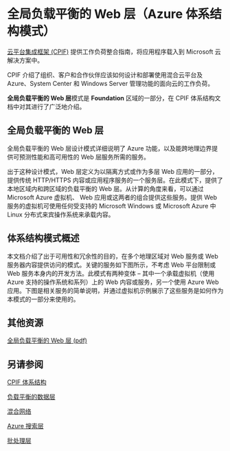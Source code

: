 <properties 
   pageTitle="全局负载平衡的 Web 层（Azure 体系结构模式）" 
   description="全局负载平衡的 Web 层模式是 Foundation 区域的一部分，在 CPIF 体系结构文档中对其进行了广泛的介绍。" 
   services="" 
   documentationCenter="" 
   authors="arynes" 
   manager="fredhar" 
   editor=""/>

<tags
   ms.service="cloud-services"
   ms.date="03/25/2015"
   wacn.date="01/21/2016"/>

# 全局负载平衡的 Web 层（Azure 体系结构模式）

[云平台集成框架 (CPIF)](/documentation/articles/azure-architectures-cpif-overview) 提供工作负荷整合指南，将应用程序载入到 Microsoft 云解决方案中。

CPIF 介绍了组织、客户和合作伙伴应该如何设计和部署使用混合云平台及 Azure、System Center 和 Windows Server 管理功能的面向云的工作负荷。

**全局负载平衡的 Web 层**模式是 **Foundation** 区域的一部分，在 CPIF 体系结构文档中对其进行了广泛地介绍。

##  全局负载平衡的 Web 层

全局负载平衡的 Web 层设计模式详细说明了 Azure 功能，以及能跨地理边界提供可预测性能和高可用性的 Web 层服务所需的服务。

出于这种设计模式，Web 层定义为以隔离方式或作为多层 Web 应用的一部分，提供传统 HTTP/HTTPS 内容或应用程序服务的一个服务层。在此模式下，提供了本地区域内和跨区域的负载平衡的 Web 层。从计算的角度来看，可以通过 Microsoft Azure 虚拟机、 Web 应用或这两者的组合提供这些服务。提供 Web 服务的虚拟机可使用任何受支持的 Microsoft Windows 或 Microsoft Azure 中 Linux 分布式来宾操作系统来承载内容。


## 体系结构模式概述 

本文档介绍了出于可用性和冗余性的目的，在多个地理区域对 Web 服务或 Web 服务器内容提供访问的模式。关键的服务如下图所示，不考虑 Web 平台限制或 Web 服务本身内的开发方法。此模式有两种变体 – 其中一个承载虚拟机（使用 Azure 支持的操作系统和系列）上的 Web 内容或服务，另一个使用 Azure Web 应用。下图是相关服务的简单说明，并通过虚拟机示例展示了这些服务是如何作为本模式的一部分来使用的。

##  其他资源
[全局负载平衡的 Web 层 (pdf)](https://gallery.technet.microsoft.com/Cloud-Platform-Integration-2c3c663a)

## 另请参阅
[CPIF 体系结构](https://gallery.technet.microsoft.com/Cloud-Platform-Integration-bd1e434a)

[负载平衡的数据层](https://gallery.technet.microsoft.com/Cloud-Platform-Integration-dfb09e41)

[混合网络](https://gallery.technet.microsoft.com/Cloud-Platform-Integration-5e401f38)

[Azure 搜索层](https://gallery.technet.microsoft.com/Cloud-Platform-Integration-e581d65d)

[批处理层](https://gallery.technet.microsoft.com/Cloud-Platform-Integration-0bc3f8b1)

<!---HONumber=71-->